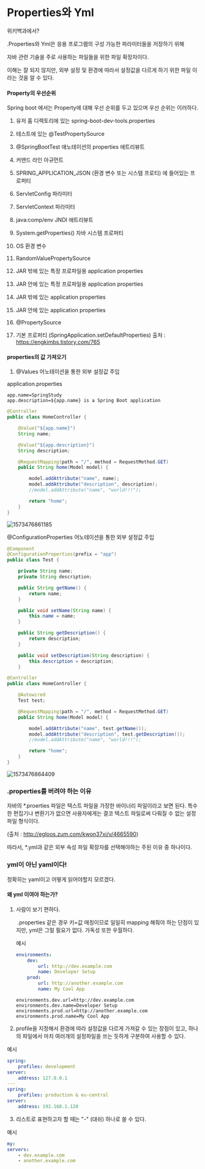 # Properties와 Yml



위키백과에서?

.Properties와 Yml은 응용 프로그램의 구성 가능한 파라미터들을 저장하기 위해

자바 관련 기술을 주로 사용하는 파일들을 위한 파일 확장자이다.



이해는 잘 되지 않지만, 외부 설정 및 환경에 따라서 설정값을 다르게 하기 위한 파일 이라는 것을  알 수 있다.



#### Property의 우선순위

Spring boot 에서는 Property에 대해 우선 순위를 두고 있으며 우선 순위는 이러하다.

1. 유저 홈 디렉토리에 있는 spring-boot-dev-tools.properties

2. 테스트에 있는 @TestPropertySource

3. @SpringBootTest 애노테이션의 properties 애트리뷰트

4. 커맨드 라인 아규먼트

5. SPRING_APPLICATION_JSON (환경 변수 또는 시스템 프로티) 에 들어있는 프로퍼티

6. ServletConfig 파라미터

7. ServletContext 파라미터

8. java:comp/env JNDI 애트리뷰트

9. System.getProperties() 자바 시스템 프로퍼티

10. OS 환경 변수

11. RandomValuePropertySource

12. JAR 밖에 있는 특정 프로파일용 application properties

13. JAR 안에 있는 특정 프로파일용 application properties

14. JAR 밖에 있는 application properties

15. JAR 안에 있는 application properties

16. @PropertySource

17. 기본 프로퍼티 (SpringApplication.setDefaultProperties)        출처 : https://engkimbs.tistory.com/765

#### properties의 값 가져오기

1. @Values 어노테이션을 통한 외부 설정값 주입

application.properties

```properties
app.name=SpringStudy
app.description=${app.name} is a Spring Boot application
```

```java
@Controller
public class HomeController {

    @Value("${app.name}")
    String name;

    @Value("${app.description}")
    String description;

    @RequestMapping(path = "/", method = RequestMethod.GET)
    public String home(Model model) {

        model.addAttribute("name", name);
        model.addAttribute("description", description);
        //model.addAttribute("name", "world!!!");

        return "home";
    }
}
```

![1573476861185](C:\Users\cafa3\AppData\Roaming\Typora\typora-user-images\1573476861185.png)

  @ConfigurationProperties 어노테이션을 통한 외부 설정값 주입

```java
@Component
@ConfigurationProperties(prefix = "app")
public class Test {

    private String name;
    private String description;

    public String getName() {
        return name;
    }

    public void setName(String name) {
        this.name = name;
    }

    public String getDescription() {
        return description;
    }

    public void setDescription(String description) {
        this.description = description;
    }
```

```java
@Controller
public class HomeController {

    @Autowired
    Test test;

    @RequestMapping(path = "/", method = RequestMethod.GET)
    public String home(Model model) {

        model.addAttribute("name", test.getName());
        model.addAttribute("description", test.getDescription());
        //model.addAttribute("name", "world!!!");

        return "home";
    }
}
```

![1573476864409](C:\Users\cafa3\AppData\Roaming\Typora\typora-user-images\1573476864409.png)



### .properties를 버려야 하는 이유

자바의 *.proerties 파일은 텍스트 파일을 가장한 바이너리 파일이라고 보면 된다. 특수한 편집기나 변환기가 없으면 사용자에게는 결코 텍스트 파일로써 다뤄질 수 없는 설정 파일 형식이다.

 (출처 : http://egloos.zum.com/kwon37xi/v/4665590)

따라서, *.yml과 같은 외부 속성 파일 확장자를 선택해야하는 주된 이유 중 하나이다.

### yml이 아닌 yaml이다!

정확히는 yaml이고 어떻게 읽어야할지 모르겠다.

#### 왜 yml 이여야 하는가?

1. 사람이 보기 편하다.

   ​	.properties 같은 경우 키=값 매칭이므로 일일히 mapping 해줘야 하는 단점이 있지만, yml은 그럴 필요가 없다. 가독성 또한 우월하다.

   예시

   ```yaml
   environments:
       dev:
           url: http://dev.example.com
           name: Developer Setup
       prod:
           url: http://another.example.com
           name: My Cool App
   ```

   ```properties
   environments.dev.url=http://dev.example.com
   environments.dev.name=Developer Setup
   environments.prod.url=http://another.example.com
   environments.prod.name=My Cool App
   ```

2.   profile을 지정해서 환경에 따라 설정값을 다르게 가져갈 수 있는 장점이 있고, 하나의 파일에서 마치 여러개의 설정파일을 쓰는 듯하게 구분하여 사용할 수 있다.

   예시

   ```yaml
   spring:
       profiles: development
   server:
       address: 127.0.0.1
   ---
   spring:
       profiles: production & eu-central
   server:
       address: 192.168.1.120
   ```

3.    리스트로 표현하고자 할 때는 "-" (대쉬) 하나로 쓸 수 있다.

   예시

   ```yaml
   my:
   servers:
       - dev.example.com
       - another.example.com
   ```

